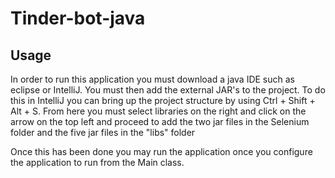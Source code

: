 # Tinder-bot-java
## Usage
In order to run this application you must download a java IDE such as eclipse or IntelliJ.
You must then add the external JAR's to the project. To do this in IntelliJ you can bring up the project structure by using Ctrl + Shift + Alt + S.
From here you must select libraries on the right and click on the arrow on the top left and proceed to add the two jar files in the Selenium folder and the five jar files
in the "libs" folder

Once this has been done you may run the application once you configure the application to run from the Main class.
